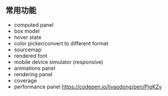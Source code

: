 ##  常用功能

- computed panel
- box model
- hover state
- color picker/convert to different format
- sourcemap
- rendered font
- mobile device simulator (responsive)
- animations panel
- rendering panel
- coverage
- performance panel
https://codepen.io/liyaodong/pen/PjgKZv
